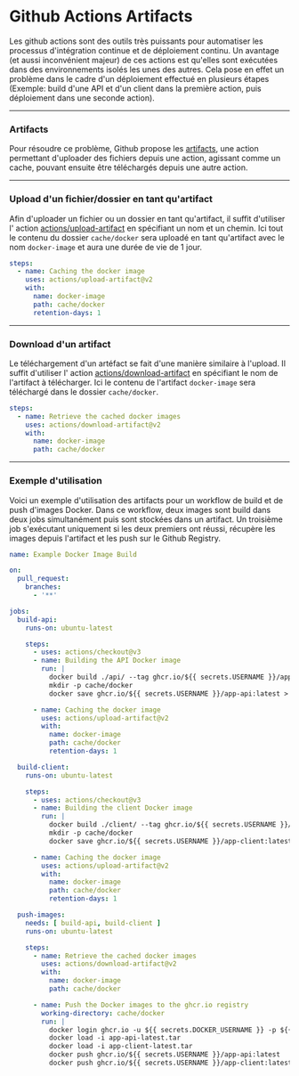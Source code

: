 # Github Actions Artifacts

Les github actions sont des outils très puissants pour automatiser les processus d'intégration continue et de
déploiement continu. Un avantage (et aussi inconvénient majeur) de ces actions est qu'elles sont exécutées dans des
environnements isolés les unes des autres. Cela pose en effet un problème dans le cadre d'un déploiement effectué en
plusieurs étapes (Exemple: build d'une API et d'un client dans la première action, puis déploiement dans une seconde
action).

***

### Artifacts

Pour résoudre ce problème, Github propose
les [artifacts](https://docs.github.com/en/actions/guides/storing-workflow-data-as-artifacts), une action permettant
d'uploader des fichiers depuis une action, agissant comme un cache, pouvant ensuite être téléchargés depuis une autre
action.

***

### Upload d'un fichier/dossier en tant qu'artifact

Afin d'uploader un fichier ou un dossier en tant qu'artifact, il suffit d'utiliser l'
action [actions/upload-artifact](https://github.com/actions/upload-artifact) en spécifiant un nom et un chemin. Ici tout
le contenu du dossier `cache/docker` sera uploadé en tant qu'artifact avec le nom `docker-image` et aura une durée de
vie de 1 jour.

```yml
steps:
  - name: Caching the docker image
    uses: actions/upload-artifact@v2
    with:
      name: docker-image
      path: cache/docker
      retention-days: 1
```

***

### Download d'un artifact

Le téléchargement d'un artéfact se fait d'une manière similaire à l'upload. Il suffit d'utiliser l'
action [actions/download-artifact](https://github.com/actions/download-artifact) en spécifiant le nom de l'artifact à
télécharger. Ici le contenu de l'artifact `docker-image` sera téléchargé dans le dossier `cache/docker`.

```yml
steps:
  - name: Retrieve the cached docker images
    uses: actions/download-artifact@v2
    with:
      name: docker-image
      path: cache/docker
```

***

### Exemple d'utilisation

Voici un exemple d'utilisation des artifacts pour un workflow de build et de push d'images Docker. Dans ce workflow,
deux images sont build dans deux jobs simultanément puis sont stockées dans un artifact. Un troisième job s'exécutant
uniquement si les deux premiers ont réussi, récupère les images depuis l'artifact et les push sur le Github Registry.

```yml
name: Example Docker Image Build

on:
  pull_request:
    branches:
      - '**'

jobs:
  build-api:
    runs-on: ubuntu-latest

    steps:
      - uses: actions/checkout@v3
      - name: Building the API Docker image
        run: |
          docker build ./api/ --tag ghcr.io/${{ secrets.USERNAME }}/app-api:latest
          mkdir -p cache/docker
          docker save ghcr.io/${{ secrets.USERNAME }}/app-api:latest > cache/docker/app-api-latest.tar

      - name: Caching the docker image
        uses: actions/upload-artifact@v2
        with:
          name: docker-image
          path: cache/docker
          retention-days: 1

  build-client:
    runs-on: ubuntu-latest

    steps:
      - uses: actions/checkout@v3
      - name: Building the client Docker image
        run: |
          docker build ./client/ --tag ghcr.io/${{ secrets.USERNAME }}/app-client:latest
          mkdir -p cache/docker
          docker save ghcr.io/${{ secrets.USERNAME }}/app-client:latest > cache/docker/app-client-latest.tar

      - name: Caching the docker image
        uses: actions/upload-artifact@v2
        with:
          name: docker-image
          path: cache/docker
          retention-days: 1

  push-images:
    needs: [ build-api, build-client ]
    runs-on: ubuntu-latest

    steps:
      - name: Retrieve the cached docker images
        uses: actions/download-artifact@v2
        with:
          name: docker-image
          path: cache/docker

      - name: Push the Docker images to the ghcr.io registry
        working-directory: cache/docker
        run: |
          docker login ghcr.io -u ${{ secrets.DOCKER_USERNAME }} -p ${{ secrets.GITHUB_TOKEN }}
          docker load -i app-api-latest.tar
          docker load -i app-client-latest.tar
          docker push ghcr.io/${{ secrets.USERNAME }}/app-api:latest
          docker push ghcr.io/${{ secrets.USERNAME }}/app-client:latest
```